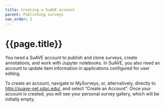 ```yaml
---
title: Creating a SuAVE account
parent: Publishing surveys
nav_order: 1
---
```


# {{page.title}}

You need a SuAVE account to publish and clone surveys, create annotations, and work with Jupyter notebooks. In SuAVE, you  also need an account to update item information in applications  configured for user editing.

To create an account, navigate to MySurveys, or, alternatively, directly to http://suave-net.sdsc.edu/, and select “Create an Account”. Once your account is created, you will see your personal survey gallery, which will be initially empty.

